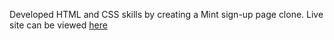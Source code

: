 Developed HTML and CSS skills by creating a Mint sign-up page clone. Live site can be viewed [here](https://mvangin.github.io/form-signup/)
